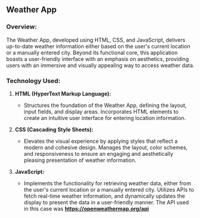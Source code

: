 
## Weather App

### **Overview:**
The Weather App, developed using HTML, CSS, and JavaScript, delivers up-to-date weather information either based on the user's current location or a manually entered city. Beyond its functional core, this application boasts a user-friendly interface with an emphasis on aesthetics, providing users with an immersive and visually appealing way to access weather data.

### **Technology Used:**

1. **HTML (HyperText Markup Language):**
   - Structures the foundation of the Weather App, defining the layout, input fields, and display areas. Incorporates HTML elements to create an intuitive user interface for entering location information.

2. **CSS (Cascading Style Sheets):**
   - Elevates the visual experience by applying styles that reflect a modern and cohesive design. Manages the layout, color schemes, and responsiveness to ensure an engaging and aesthetically pleasing presentation of weather information.

3. **JavaScript:**
   - Implements the functionality for retrieving weather data, either from the user's current location or a manually entered city. Utilizes APIs to fetch real-time weather information, and dynamically updates the display to present the data in a user-friendly manner. The API used in this case was **https://openweathermap.org/api**
